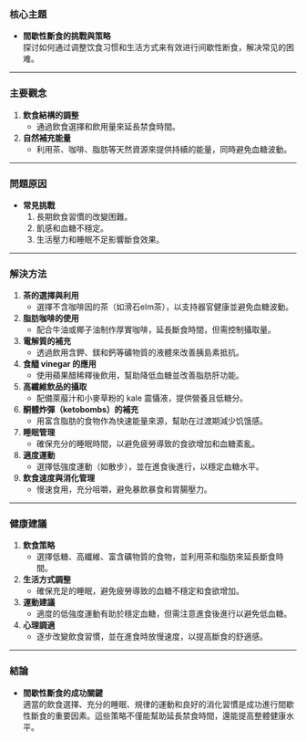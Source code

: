 ### 核心主題
- **間歇性斷食的挑戰與策略**  
  探讨如何通过调整饮食习惯和生活方式来有效进行间歇性断食，解决常见的困难。

---

### 主要觀念
1. **飲食結構的調整**  
   - 通過飲食選擇和飲用量來延長禁食時間。
2. **自然補充能量**  
   - 利用茶、咖啡、脂肪等天然資源來提供持續的能量，同時避免血糖波動。

---

### 問題原因
- **常見挑戰**  
  1. 長期飲食習慣的改變困難。  
  2. 飢感和血糖不穩定。  
  3. 生活壓力和睡眠不足影響斷食效果。

---

### 解決方法
1. **茶的選擇與利用**  
   - 選擇不含咖啡因的茶（如滑石elm茶），以支持器官健康並避免血糖波動。
2. **脂肪咖啡的使用**  
   - 配合牛油或椰子油制作厚實咖啡，延長斷食時間，但需控制攝取量。
3. **電解質的補充**  
   - 透過飲用含鉀、鎂和鈣等礦物質的液體來改善胰島素抵抗。
4. **食醯 vinegar 的應用**  
   - 使用蘋果醋稀釋後飲用，幫助降低血糖並改善脂肪肝功能。
5. **高纖維飲品的攝取**  
   - 配備萊菔汁和小麥草粉的 kale 震懾液，提供營養且低糖分。
6. **酮體炸彈（ketobombs）的補充**  
   - 用富含脂肪的食物作為快速能量來源，幫助在过渡期減少饥饿感。
7. **睡眠管理**  
   - 確保充分的睡眠時間，以避免疲勞導致的食欲增加和血糖紊亂。
8. **適度運動**  
   - 選擇低強度運動（如散步），並在進食後進行，以穩定血糖水平。
9. **飲食速度與消化管理**  
   - 慢速食用，充分咀嚼，避免暴飲暴食和胃腸壓力。

---

### 健康建議
1. **飲食策略**  
   - 選擇低糖、高纖維、富含礦物質的食物，並利用茶和脂肪來延長斷食時間。
2. **生活方式調整**  
   - 確保充足的睡眠，避免疲勞導致的血糖不穩定和食欲增加。
3. **運動建議**  
   - 適度的低強度運動有助於穩定血糖，但需注意進食後進行以避免低血糖。
4. **心理調適**  
   - 逐步改變飲食習慣，並在進食時放慢速度，以提高斷食的舒適感。

---

### 結論
- **間歇性斷食的成功關鍵**  
  適當的飲食選擇、充分的睡眠、規律的運動和良好的消化習慣是成功進行間歇性斷食的重要因素。這些策略不僅能幫助延長禁食時間，還能提高整體健康水平。